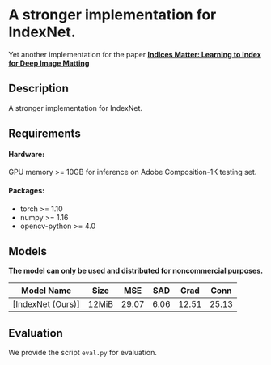 # A stronger implementation for IndexNet.

Yet another implementation for the paper [**Indices Matter: Learning to Index for Deep Image Matting**](https://arxiv.org/abs/1908.00672)

## Description

A stronger implementation for IndexNet.

## Requirements
#### Hardware:

GPU memory >= 10GB for inference on Adobe Composition-1K testing set.

#### Packages:

- torch >= 1.10
- numpy >= 1.16
- opencv-python >= 4.0

## Models
**The model can only be used and distributed for noncommercial purposes.** 

| Model Name  |   Size   | MSE | SAD | Grad | Conn |
| :------------: |:-----------:| :----:|:---:|:---:|:---:|
| [IndexNet (Ours)] | 12MiB | 29.07 | 6.06 | 12.51 | 25.13 |

## Evaluation
We provide the script `eval.py`  for evaluation.



